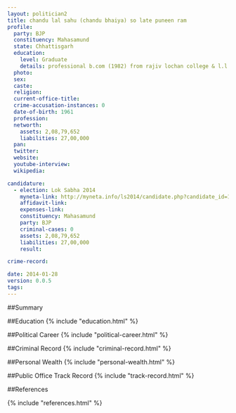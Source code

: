 ```yaml
---
layout: politician2
title: chandu lal sahu (chandu bhaiya) so late puneen ram
profile: 
  party: BJP
  constituency: Mahasamund
  state: Chhattisgarh
  education: 
    level: Graduate
    details: professional b.com (1982) from rajiv lochan college & l.l.b. (1996) from durga college  raipur
  photo: 
  sex: 
  caste: 
  religion: 
  current-office-title: 
  crime-accusation-instances: 0
  date-of-birth: 1961
  profession: 
  networth: 
    assets: 2,08,79,652
    liabilities: 27,00,000
  pan: 
  twitter: 
  website: 
  youtube-interview: 
  wikipedia: 

candidature: 
  - election: Lok Sabha 2014
    myneta-link: http://myneta.info/ls2014/candidate.php?candidate_id=110
    affidavit-link: 
    expenses-link: 
    constituency: Mahasamund 
    party: BJP
    criminal-cases: 0
    assets: 2,08,79,652
    liabilities: 27,00,000
    result:  

crime-record: 

date: 2014-01-28
version: 0.0.5
tags: 
---
```

##Summary


##Education
{% include "education.html" %}


##Political Career
{% include "political-career.html" %}


##Criminal Record
{% include "criminal-record.html" %}


##Personal Wealth
{% include "personal-wealth.html" %}


##Public Office Track Record
{% include "track-record.html" %}


##References


{% include "references.html" %}